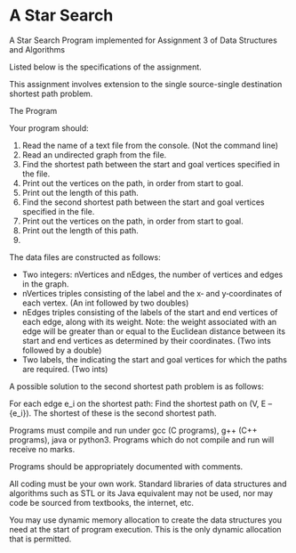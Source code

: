 # A Star Search
 A Star Search Program implemented for Assignment 3 of Data Structures and Algorithms

Listed below is the specifications of the assignment.

This assignment involves extension to the single source-single destination shortest
path problem.

The Program

Your program should:
1. Read the name of a text file from the console. (Not the command line)
2. Read an undirected graph from the file.
3. Find the shortest path between the start and goal vertices specified in the file.
4. Print out the vertices on the path, in order from start to goal.
5. Print out the length of this path.
6. Find the second shortest path between the start and goal vertices specified in the file.
7. Print out the vertices on the path, in order from start to goal.
8. Print out the length of this path.
9. 
The data files are constructed as follows:

* Two integers: nVertices and nEdges, the number of vertices and edges in the
graph.
* nVertices triples consisting of the label and the x‐ and y‐coordinates of each
vertex. (An int followed by two doubles)
* nEdges triples consisting of the labels of the start and end vertices of each
edge, along with its weight. Note: the weight associated with an edge will be
greater than or equal to the Euclidean distance between its start and end
vertices as determined by their coordinates. (Two ints followed by a double)
* Two labels, the indicating the start and goal vertices for which the paths are
required. (Two ints)

A possible solution to the second shortest path problem is as follows:

For each edge e_i on the shortest path: Find the shortest path on (V, E – {e_i}).
The shortest of these is the second shortest path.

Programs must compile and run under gcc (C programs), g++ (C++ programs), java or python3. Programs which do not compile and run will receive no marks.

Programs should be appropriately documented with comments.

All coding must be your own work. Standard libraries of data structures and algorithms such as STL or its Java equivalent may not be used, nor may code be sourced from textbooks, the internet, etc.

You may use dynamic memory allocation to create the data structures you need at the start of program execution. This is the only dynamic allocation that is permitted.
